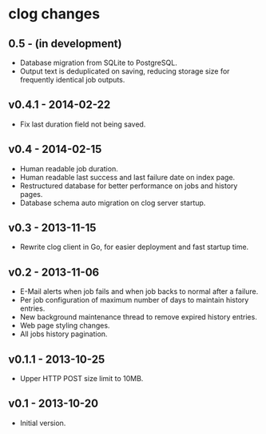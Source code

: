 clog changes
============

## 0.5 - (in development)

- Database migration from SQLite to PostgreSQL.
- Output text is deduplicated on saving, reducing storage size for frequently
  identical job outputs.

## v0.4.1 - 2014-02-22

- Fix last duration field not being saved.

## v0.4 - 2014-02-15

- Human readable job duration.
- Human readable last success and last failure date on index page.
- Restructured database for better performance on jobs and history pages.
- Database schema auto migration on clog server startup.

## v0.3 - 2013-11-15

- Rewrite clog client in Go, for easier deployment and fast startup time.

## v0.2 - 2013-11-06

- E-Mail alerts when job fails and when job backs to normal after a failure.
- Per job configuration of maximum number of days to maintain history entries.
- New background maintenance thread to remove expired history entries.
- Web page styling changes.
- All jobs history pagination.

## v0.1.1 - 2013-10-25

- Upper HTTP POST size limit to 10MB.

## v0.1 - 2013-10-20

- Initial version.
